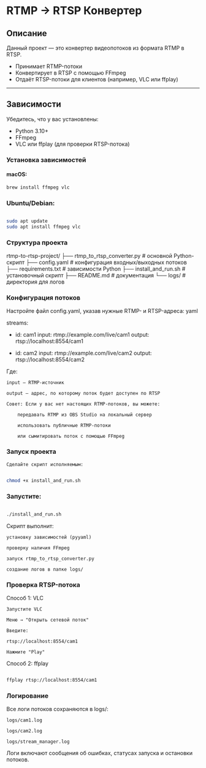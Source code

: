 # RTMP → RTSP Конвертер

## Описание

Данный проект — это конвертер видеопотоков из формата RTMP в RTSP.

- Принимает RTMP-потоки
- Конвертирует в RTSP с помощью FFmpeg
- Отдаёт RTSP-потоки для клиентов (например, VLC или ffplay)

---

## Зависимости

Убедитесь, что у вас установлены:

- Python 3.10+
- FFmpeg
- VLC или ffplay (для проверки RTSP-потока)

### Установка зависимостей

#### macOS:

```bash
brew install ffmpeg vlc
```

### Ubuntu/Debian:

```bash

sudo apt update
sudo apt install ffmpeg vlc
```

### Структура проекта

rtmp-to-rtsp-project/
├── rtmp_to_rtsp_converter.py # основной Python-скрипт
├── config.yaml # конфигурация входных/выходных потоков
├── requirements.txt # зависимости Python
├── install_and_run.sh # установочный скрипт
├── README.md # документация
└── logs/ # директория для логов

### Конфигурация потоков

Настройте файл config.yaml, указав нужные RTMP- и RTSP-адреса:
yaml

streams:

- id: cam1
  input: rtmp://example.com/live/cam1
  output: rtsp://localhost:8554/cam1

- id: cam2
  input: rtmp://example.com/live/cam2
  output: rtsp://localhost:8554/cam2

Где:

    input — RTMP-источник

    output — адрес, по которому поток будет доступен по RTSP

    Совет: Если у вас нет настоящих RTMP-потоков, вы можете:

        передавать RTMP из OBS Studio на локальный сервер

        использовать публичные RTMP-потоки

        или сымитировать поток с помощью FFmpeg

### Запуск проекта

    Сделайте скрипт исполняемым:

```bash

chmod +x install_and_run.sh
```

### Запустите:

```bash

./install_and_run.sh
```
Скрипт выполнит:

    установку зависимостей (pyyaml)

    проверку наличия FFmpeg

    запуск rtmp_to_rtsp_converter.py

    создание логов в папке logs/

### Проверка RTSP-потока
Способ 1: VLC

    Запустите VLC

    Меню → "Открыть сетевой поток"

    Введите:

    rtsp://localhost:8554/cam1

    Нажмите "Play"

Способ 2: ffplay
```bash

ffplay rtsp://localhost:8554/cam1
```
### Логирование

Все логи потоков сохраняются в logs/:

    logs/cam1.log

    logs/cam2.log

    logs/stream_manager.log

Логи включают сообщения об ошибках, статусах запуска и остановки потоков.

```

```
